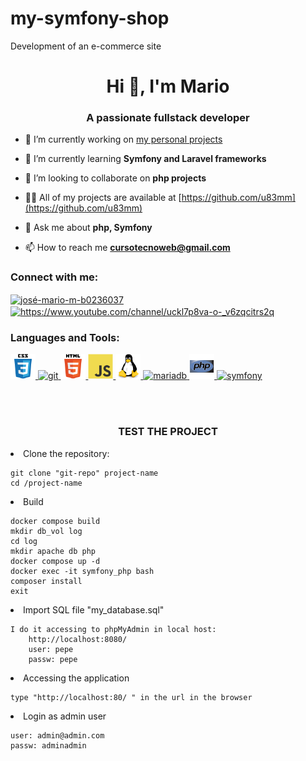 
# my-symfony-shop
Development of an e-commerce site
<h1 align="center">Hi 👋, I'm Mario</h1>
<h3 align="center">A passionate fullstack developer</h3>

- 🔭 I’m currently working on [my personal projects](https://mytecnoweb.000webhostapp.com/)

- 🌱 I’m currently learning **Symfony and Laravel frameworks**

- 👯 I’m looking to collaborate on **php projects**

- 👨‍💻 All of my projects are available at [https://github.com/u83mm](https://github.com/u83mm)

- 💬 Ask me about **php, Symfony**

- 📫 How to reach me **cursotecnoweb@gmail.com**

<h3 align="left">Connect with me:</h3>
<p align="left">
<a href="https://linkedin.com/in/josé-mario-m-b0236037" target="blank"><img align="center" src="https://raw.githubusercontent.com/rahuldkjain/github-profile-readme-generator/master/src/images/icons/Social/linked-in-alt.svg" alt="josé-mario-m-b0236037" height="30" width="40" /></a>
<a href="https://www.youtube.com/channel/UCKl7p8vA-o-_V6ZqcItrs2Q" target="blank"><img align="center" src="https://raw.githubusercontent.com/rahuldkjain/github-profile-readme-generator/master/src/images/icons/Social/youtube.svg" alt="https://www.youtube.com/channel/uckl7p8va-o-_v6zqcitrs2q" height="30" width="40" /></a>
</p>

<h3 align="left">Languages and Tools:</h3>
<p align="left"> <a href="https://www.w3schools.com/css/" target="_blank" rel="noreferrer"> <img src="https://raw.githubusercontent.com/devicons/devicon/master/icons/css3/css3-original-wordmark.svg" alt="css3" width="40" height="40"/> </a> <a href="https://git-scm.com/" target="_blank" rel="noreferrer"> <img src="https://www.vectorlogo.zone/logos/git-scm/git-scm-icon.svg" alt="git" width="40" height="40"/> </a> <a href="https://www.w3.org/html/" target="_blank" rel="noreferrer"> <img src="https://raw.githubusercontent.com/devicons/devicon/master/icons/html5/html5-original-wordmark.svg" alt="html5" width="40" height="40"/> </a> <a href="https://developer.mozilla.org/en-US/docs/Web/JavaScript" target="_blank" rel="noreferrer"> <img src="https://raw.githubusercontent.com/devicons/devicon/master/icons/javascript/javascript-original.svg" alt="javascript" width="40" height="40"/> </a> <a href="https://www.linux.org/" target="_blank" rel="noreferrer"> <img src="https://raw.githubusercontent.com/devicons/devicon/master/icons/linux/linux-original.svg" alt="linux" width="40" height="40"/> </a> <a href="https://mariadb.org/" target="_blank" rel="noreferrer"> <img src="https://www.vectorlogo.zone/logos/mariadb/mariadb-icon.svg" alt="mariadb" width="40" height="40"/> </a> <a href="https://www.php.net" target="_blank" rel="noreferrer"> <img src="https://raw.githubusercontent.com/devicons/devicon/master/icons/php/php-original.svg" alt="php" width="40" height="40"/> </a> <a href="https://symfony.com" target="_blank" rel="noreferrer"> <img src="https://symfony.com/logos/symfony_black_03.svg" alt="symfony" width="40" height="40"/> </a> </p>
<br><br>
<h3 align="center">TEST THE PROJECT</h3>
<li>Clone the repository:</li>    

    git clone "git-repo" project-name
    cd /project-name


<li>Build</li>

    docker compose build
    mkdir db_vol log
    cd log
    mkdir apache db php   
    docker compose up -d
    docker exec -it symfony_php bash
    composer install
    exit


<li>Import SQL file "my_database.sql"</li>

    I do it accessing to phpMyAdmin in local host:
        http://localhost:8080/
        user: pepe
        passw: pepe

<li>Accessing the application</li>

    type "http://localhost:80/ " in the url in the browser

<li>Login as admin user</li>

    user: admin@admin.com
    passw: adminadmin